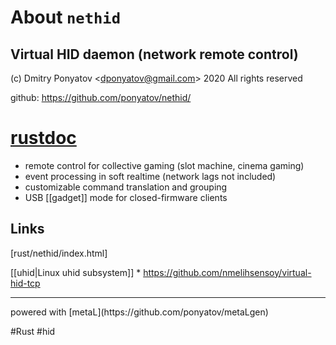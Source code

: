 # About `nethid`
## Virtual HID daemon (network remote control)

(c) Dmitry Ponyatov <<dponyatov@gmail.com>> 2020 All rights reserved

github: https://github.com/ponyatov/nethid/

# <a href="rust/nethid/index.html">rustdoc</a>

* remote control for collective gaming (slot machine, cinema gaming)
* event processing in soft realtime (network lags not included)
* customizable command translation and grouping
* USB [[gadget]] mode for closed-firmware clients

## Links

[rust/nethid/index.html]

[[uhid|Linux uhid subsystem]]
	* https://github.com/nmelihsensoy/virtual-hid-tcp

<hr>
powered with [metaL](https://github.com/ponyatov/metaLgen)

#Rust #hid